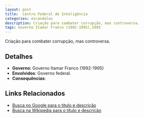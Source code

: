 ```yaml
---
layout: post
title:  Centro Federal de Inteligência
categories: escandalos
description: Criação para combater corrupção, mas controversa.
tags: Governo Itamar Franco (1992-1995),1993
---
```


Criação para combater corrupção, mas controversa.

## Detalhes
- **Governo**: Governo Itamar Franco (1992-1995)
- **Envolvidos**: Governo federal.
- **Consequências**: 

## Links Relacionados
- [Busca no Google para o título e descrição](https://www.google.com/search?q=Centro%20Federal%20de%20Intelig%C3%AAncia%20Cria%C3%A7%C3%A3o%20para%20combater%20corrup%C3%A7%C3%A3o%2C%20mas%20controversa.%20Governo%20Itamar%20Franco%20%281992-1995%29)
- [Busca na Wikipedia para o título e descrição](https://en.wikipedia.org/w/index.php?search=Centro%20Federal%20de%20Intelig%C3%AAncia%20Cria%C3%A7%C3%A3o%20para%20combater%20corrup%C3%A7%C3%A3o%2C%20mas%20controversa.%20Governo%20Itamar%20Franco%20%281992-1995%29)
